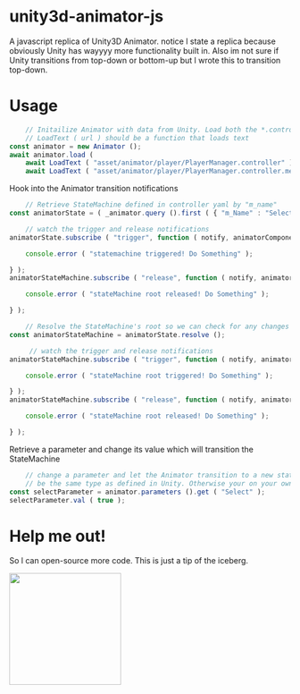 # unity3d-animator-js
A javascript replica of Unity3D Animator. notice l state a replica because obviously Unity has wayyyy more functionality built in. Also im not sure if Unity transitions from top-down or bottom-up but l wrote this to transition top-down.

# Usage


```js
	// Initailize Animator with data from Unity. Load both the *.controller and *.controller.meta
	// LoadText ( url ) should be a function that loads text
const animator = new Animator ();
await animator.load ( 
	await LoadText ( "asset/animator/player/PlayerManager.controller" ), 
	await LoadText ( "asset/animator/player/PlayerManager.controller.meta" ) );
```


Hook into the Animator transition notifications


```js
	// Retrieve StateMachine defined in controller yaml by "m_name"
const animatorState = ( _animator.query ().first ( { "m_Name" : "SelectState" } ) );

	// watch the trigger and release notifications
animatorState.subscribe ( "trigger", function ( notify, animatorComponent ) {

	console.error ( "statemachine triggered! Do Something" );

} );
animatorStateMachine.subscribe ( "release", function ( notify, animatorComponent ) {

	console.error ( "stateMachine root released! Do Something" );

} );

	// Resolve the StateMachine's root so we can check for any changes from the top level
const animatorStateMachine = animatorState.resolve ();

	 // watch the trigger and release notifications
animatorStateMachine.subscribe ( "trigger", function ( notify, animatorComponent ) {

	console.error ( "stateMachine root triggered! Do Something" );

} );
animatorStateMachine.subscribe ( "release", function ( notify, animatorComponent ) {

	console.error ( "stateMachine root released! Do Something" );

} );
```


Retrieve a parameter and change its value which will transition the StateMachine 


```js
	// change a parameter and let the Animator transition to a new state, parameter should
	// be the same type as defined in Unity. Otherwise your on your own buddy!
const selectParameter = animator.parameters ().get ( "Select" );
selectParameter.val ( true );

```


# Help me out! 

So l can open-source more code. This is just a tip of the iceberg.

<img src="http://172.105.99.59/image/paypal-qrcode.png" width="200" height="200">